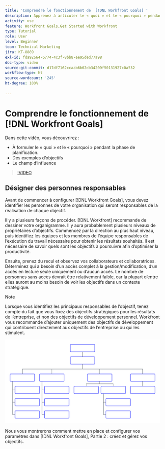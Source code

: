 ```yaml
---
title: 'Comprendre le fonctionnement de  [!DNL Workfront Goals] '
description: Apprenez à articuler le « quoi » et le « pourquoi » pendant la phase de planification, des exemples d’objectifs et le champ d’influence.
activity: use
feature: Workfront Goals,Get Started with Workfront
type: Tutorial
role: User
level: Beginner
team: Technical Marketing
jira: KT-8889
exl-id: fda92664-6774-4c3f-8bb8-ee95ded77a98
doc-type: video
source-git-commit: d17df7162ccaab6b62db34209f50131927c0a532
workflow-type: ht
source-wordcount: '245'
ht-degree: 100%

---
```


# Comprendre le fonctionnement de [!DNL Workfront Goals]

Dans cette vidéo, vous découvrirez :

* À formuler le « quoi » et le « pourquoi » pendant la phase de planification.
* Des exemples d’objectifs
* Le champ d’influence

>[!VIDEO](https://video.tv.adobe.com/v/3413132/?quality=12&learn=on&enablevpops&captions=fre_fr)

## Désigner des personnes responsables

Avant de commencer à configurer [!DNL Workfront Goals], vous devez identifier les personnes de votre organisation qui seront responsables de la réalisation de chaque objectif.

Il y a plusieurs façons de procéder. [!DNL Workfront] recommande de dessiner votre organigramme. Il y aura probablement plusieurs niveaux de propriétaires d’objectifs. Commencez par la direction au plus haut niveau, puis identifiez les équipes et les membres de l’équipe responsables de l’exécution du travail nécessaire pour obtenir les résultats souhaités. Il est nécessaire de savoir quels sont les objectifs à poursuivre afin d’optimiser la productivité.

Ensuite, prenez du recul et observez vos collaborateurs et collaboratrices. Déterminez qui a besoin d’un accès complet à la gestion/modification, d’un accès en lecture seule uniquement ou d’aucun accès. Le nombre de personnes sans accès devrait être relativement faible, car la plupart d’entre elles auront au moins besoin de voir les objectifs dans un contexte stratégique.

>[!NOTE]
>
>Lorsque vous identifiez les principaux responsables de l’objectif, tenez compte du fait que vous fixez des objectifs stratégiques pour les résultats de l’entreprise, et non des objectifs de développement personnel. Workfront vous recommande d’ajouter uniquement des objectifs de développement qui contribuent directement aux objectifs de l’entreprise ou qui les stimulent.

![Organigramme vide](assets/01-workfront-goals-blank-org-chart.png)

Nous vous montrerons comment mettre en place et configurer vos paramètres dans [!DNL Workfront Goals], Partie 2 : créez et gérez vos objectifs.

<!--
URL for part 2 reference above
-->
